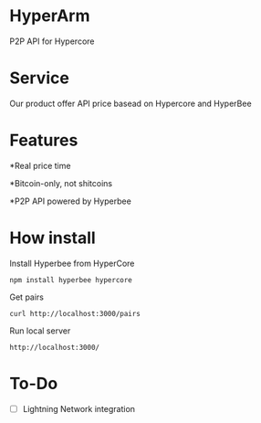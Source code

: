 # HyperArm

 P2P API for Hypercore 
 
# Service
Our product offer API price basead on Hypercore and HyperBee

# Features

*Real price time

*Bitcoin-only, not shitcoins

*P2P API powered by Hyperbee


# How install

Install Hyperbee from HyperCore

```
npm install hyperbee hypercore
```
Get pairs

```
curl http://localhost:3000/pairs
```

Run local server

```
http://localhost:3000/
```

# To-Do

- [ ] Lightning Network integration 
